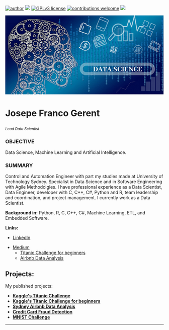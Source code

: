 [![author](https://img.shields.io/badge/author-josepefg-red.svg)](https://bit.ly/jfg-linkedin) [![](https://img.shields.io/badge/python-3.11+-blue.svg)](https://www.python.org/downloads/release/python-3115/) [![GPLv3 license](https://img.shields.io/badge/License-GPLv3-blue.svg)](http://perso.crans.org/besson/LICENSE.html) [![contributions welcome](https://img.shields.io/badge/contributions-welcome-brightgreen.svg?style=flat)](https://github.com/carlosfab/data_science/issues) [<img src="https://img.shields.io/badge/Idioma-Portugu%C3%AAs-green">](README.md)

<p align="center">
  <img src="cover.png" >
</p>

# Josepe Franco Gerent
<sub>*Lead Data Scientist*</sub>

### OBJECTIVE 
Data Science, Machine Learning and Artificial Intelligence.

### SUMMARY 
Control and Automation Engineer with part my studies made at University of Technology Sydney. Specialist in Data Science and in Software Engineering with Agile Methodolgies. I have professional experience as a Data Scientist, Data Engineer, developer with C, C++, C#, Python and R, team leadership and coordination, and project management. I currently work as a Data Scientist.

**Background in:** Python, R, C, C++, C#, Machine Learning, ETL, and Embedded Software.

**Links:**
* [LinkedIn](http://bit.ly/jfg-linkedin)  
<!-- * [Desafio do Titanic para iniciantes](https://www.linkedin.com/pulse/desafio-do-titanic-para-iniciantes-josepe-franco-gerent) --> 
* [Medium](https://bit.ly/jfg-medium)  
  * [Titanic Challenge for beginners](https://bit.ly/2OlcG7q)
  * [Airbnb Data Analysis](http://bit.ly/3a9CjAA)
 <!-- * [Blog]() --> 
 <!-- * [Outro]() -->


## Projects:
My published projects:

* **[Kaggle's Titanic Challenge](http://bit.ly/3qcJCgA)**  
* **[Kaggle's Titanic Challenge for beginners](http://bit.ly/3qgmcqK)**  
* **[Sydney Airbnb Data Analysis](http://bit.ly/3jGmcxt)**
* **[Credit Card Fraud Detection](http://bit.ly/3uYUL7n)**
* **[MNIST Challenge](https://bit.ly/3ZxqT1B)**



---





